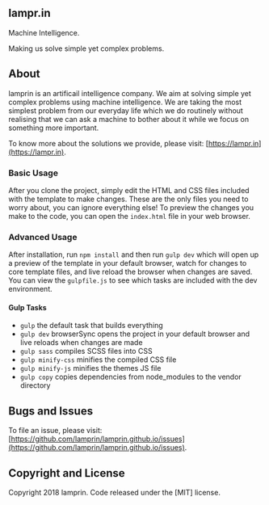 

## lampr.in

Machine Intelligence.

Making us solve simple yet complex problems.

## About

lamprin is an artificail intelligence company. We aim at solving simple yet complex problems using machine intelligence. We are taking the most simplest problem from our everyday life which we do routinely without realising that we can ask a machine to bother about it while we focus on something more important.

To know more about the solutions we provide, please visit: [https://lampr.in](https://lampr.in).

### Basic Usage

After you clone the project, simply edit the HTML and CSS files included with the template to make changes. These are the only files you need to worry about, you can ignore everything else! To preview the changes you make to the code, you can open the `index.html` file in your web browser.

### Advanced Usage

After installation, run `npm install` and then run `gulp dev` which will open up a preview of the template in your default browser, watch for changes to core template files, and live reload the browser when changes are saved. You can view the `gulpfile.js` to see which tasks are included with the dev environment.

#### Gulp Tasks

- `gulp` the default task that builds everything
- `gulp dev` browserSync opens the project in your default browser and live reloads when changes are made
- `gulp sass` compiles SCSS files into CSS
- `gulp minify-css` minifies the compiled CSS file
- `gulp minify-js` minifies the themes JS file
- `gulp copy` copies dependencies from node_modules to the vendor directory

## Bugs and Issues

To file an issue, please visit: [https://github.com/lamprin/lamprin.github.io/issues](https://github.com/lamprin/lamprin.github.io/issues).

## Copyright and License

Copyright 2018 lamprin. Code released under the [MIT] license.
